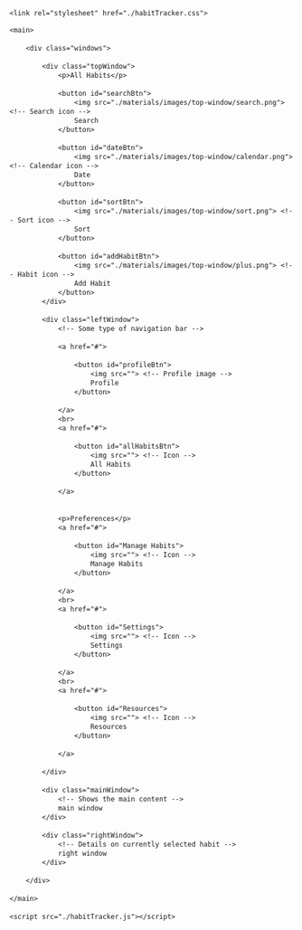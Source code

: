 
<!DOCTYPE html>
<html lang="en">
<head>
    <meta charset="UTF-8">
    <meta name="viewport" content="width=device-width, initial-scale=1.0">
    <title>Habit Tracker</title>

    <link rel="stylesheet" href="./habitTracker.css">
</head>

<body>
    
    <main>

        <div class="windows">

            <div class="topWindow">
                <p>All Habits</p>
        
                <button id="searchBtn">
                    <img src="./materials/images/top-window/search.png"> <!-- Search icon -->
                    Search
                </button>
                
                <button id="dateBtn">
                    <img src="./materials/images/top-window/calendar.png"> <!-- Calendar icon -->
                    Date
                </button>
                
                <button id="sortBtn">
                    <img src="./materials/images/top-window/sort.png"> <!-- Sort icon -->
                    Sort
                </button>
                
                <button id="addHabitBtn">
                    <img src="./materials/images/top-window/plus.png"> <!-- Habit icon -->
                    Add Habit
                </button>
            </div>
    
            <div class="leftWindow">
                <!-- Some type of navigation bar -->
    
                <a href="#">
    
                    <button id="profileBtn">
                        <img src=""> <!-- Profile image -->
                        Profile
                    </button>
    
                </a>
                <br>
                <a href="#">
    
                    <button id="allHabitsBtn">
                        <img src=""> <!-- Icon -->
                        All Habits
                    </button>
    
                </a>
    
    
                <p>Preferences</p>
                <a href="#">
    
                    <button id="Manage Habits">
                        <img src=""> <!-- Icon -->
                        Manage Habits
                    </button>
    
                </a>
                <br>
                <a href="#">
    
                    <button id="Settings">
                        <img src=""> <!-- Icon -->
                        Settings
                    </button>
    
                </a>
                <br>
                <a href="#">
    
                    <button id="Resources">
                        <img src=""> <!-- Icon -->
                        Resources
                    </button>
    
                </a>
                
            </div>
    
            <div class="mainWindow">
                <!-- Shows the main content -->
                main window
            </div>
    
            <div class="rightWindow">
                <!-- Details on currently selected habit -->
                right window
            </div>
        
        </div>

    </main>

    <script src="./habitTracker.js"></script>
</body>

</html>